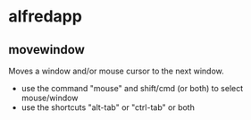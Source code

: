 # alfredapp
## movewindow
Moves a window and/or mouse cursor to the next window.

- use the command "mouse" and shift/cmd (or both) to select mouse/window
- use the shortcuts "alt-tab" or "ctrl-tab" or both
